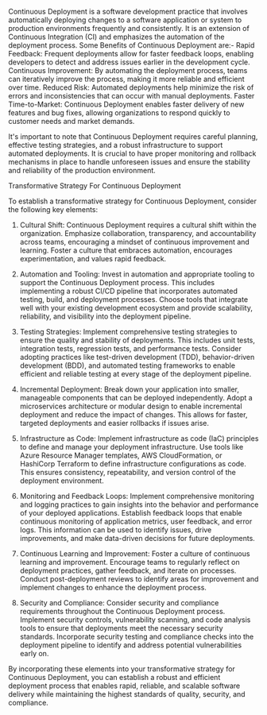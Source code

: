 Continuous Deployment is a software development practice that involves automatically deploying changes to a software application 
or system to production environments frequently and consistently.
It is an extension of Continuous Integration (CI) and emphasizes the automation of the deployment process. Some Benefits of Continuous Deployment are:- 
Rapid Feedback: Frequent deployments allow for faster feedback loops, enabling developers to detect and address issues earlier in the development cycle.
Continuous Improvement: By automating the deployment process, teams can iteratively improve the process, making it more reliable and efficient over time.
Reduced Risk: Automated deployments help minimize the risk of errors and inconsistencies that can occur with manual deployments.
Faster Time-to-Market: Continuous Deployment enables faster delivery of new features and bug fixes, allowing organizations to respond quickly to customer needs and market demands.

It's important to note that Continuous Deployment requires careful planning, effective testing strategies, and a robust infrastructure to support automated deployments. It is crucial to have proper monitoring and rollback mechanisms in place to handle unforeseen issues and ensure the stability and reliability of the production environment.

Transformative Strategy For Continuous Deployment

To establish a transformative strategy for Continuous Deployment, consider the following key elements:

1. Cultural Shift: Continuous Deployment requires a cultural shift within the organization. Emphasize collaboration, transparency, and accountability across teams, encouraging a mindset of continuous improvement and learning. Foster a culture that embraces automation, encourages experimentation, and values rapid feedback.

2. Automation and Tooling: Invest in automation and appropriate tooling to support the Continuous Deployment process. This includes implementing a robust CI/CD pipeline that incorporates automated testing, build, and deployment processes. Choose tools that integrate well with your existing development ecosystem and provide scalability, reliability, and visibility into the deployment pipeline.

3. Testing Strategies: Implement comprehensive testing strategies to ensure the quality and stability of deployments. This includes unit tests, integration tests, regression tests, and performance tests. Consider adopting practices like test-driven development (TDD), behavior-driven development (BDD), and automated testing frameworks to enable efficient and reliable testing at every stage of the deployment pipeline.

4. Incremental Deployment: Break down your application into smaller, manageable components that can be deployed independently. Adopt a microservices architecture or modular design to enable incremental deployment and reduce the impact of changes. This allows for faster, targeted deployments and easier rollbacks if issues arise.

5. Infrastructure as Code: Implement infrastructure as code (IaC) principles to define and manage your deployment infrastructure. Use tools like Azure Resource Manager templates, AWS CloudFormation, or HashiCorp Terraform to define infrastructure configurations as code. This ensures consistency, repeatability, and version control of the deployment environment.

6. Monitoring and Feedback Loops: Implement comprehensive monitoring and logging practices to gain insights into the behavior and performance of your deployed applications. Establish feedback loops that enable continuous monitoring of application metrics, user feedback, and error logs. This information can be used to identify issues, drive improvements, and make data-driven decisions for future deployments.

7. Continuous Learning and Improvement: Foster a culture of continuous learning and improvement. Encourage teams to regularly reflect on deployment practices, gather feedback, and iterate on processes. Conduct post-deployment reviews to identify areas for improvement and implement changes to enhance the deployment process.

8. Security and Compliance: Consider security and compliance requirements throughout the Continuous Deployment process. Implement security controls, vulnerability scanning, and code analysis tools to ensure that deployments meet the necessary security standards. Incorporate security testing and compliance checks into the deployment pipeline to identify and address potential vulnerabilities early on.

By incorporating these elements into your transformative strategy for Continuous Deployment, you can establish a robust and efficient deployment process that enables rapid, reliable, and scalable software delivery while maintaining the highest standards of quality, security, and compliance.
